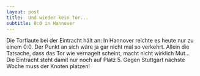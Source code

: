 ```yaml
---
layout: post
title:  Und wieder kein Tor...
subtitle: 0:0 in Hannover
---
```


Die Torflaute bei der Eintracht hält an: In Hannover reichte es heute nur zu einem 0:0. Der Punkt an sich wäre ja gar nicht mal so verkehrt. Allein die Tatsache, dass das Tor wie vernagelt scheint, macht nicht wirklich Mut... Die Eintracht steht damit nur noch auf Platz 5. Gegen Stuttgart nächste Woche muss der Knoten platzen!


